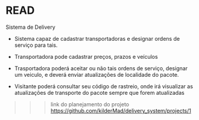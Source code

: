 # READ

Sistema de Delivery

- Sistema capaz de cadastrar transportadoras e designar ordens de serviço para tais.

- Transportadora pode cadastrar preços, prazos e veículos

- Trasportadora poderá aceitar ou não tais ordens de serviço, designar um veiculo, e deverá enviar atualizações de localidade do pacote.

- Visitante poderá consultar seu código de rastreio, onde irá visualizar as atualizações de transporte do pacote sempre que forem atualizadas


>>> link do planejamento do projeto
https://github.com/kilderMad/delivery_system/projects/1